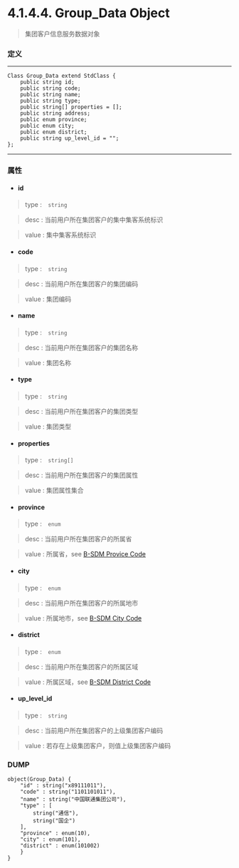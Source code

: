 # 4.1.4.4. Group_Data Object

> 集团客户信息服务数据对象


### 定义

---
```
Class Group_Data extend StdClass {
    public string id;
    public string code;
    public string name;
    public string type;
    public string[] properties = [];
    public string address;
    public enum province;
    public enum city;
    public enum district;
    public string up_level_id = "";
};
```
---


### 属性


* #### id

> type :　`string`

> desc : 当前用户所在集团客户的集中集客系统标识

> value : 集中集客系统标识


* #### code

> type :　`string`

> desc : 当前用户所在集团客户的集团编码

> value : 集团编码


* #### name

> type :　`string`

> desc : 当前用户所在集团客户的集团名称

> value : 集团名称


* #### type

> type :　`string`

> desc : 当前用户所在集团客户的集团类型

> value : 集团类型


* #### properties

> type :　`string[]`

> desc : 当前用户所在集团客户的集团属性

> value : 集团属性集合


* #### province

> type :　`enum`

> desc : 当前用户所在集团客户的所属省

> value : 所属省，see [B-SDM Provice Code](/appendix/b-sdm_code.html/#province-code)


* #### city

> type :　`enum`

> desc : 当前用户所在集团客户的所属地市

> value : 所属地市，see [B-SDM City Code](/appendix/b-sdm_code.html/#city-code)


* #### district

> type :　`enum`

> desc : 当前用户所在集团客户的所属区域

> value : 所属区域，see [B-SDM District Code](/appendix/b-sdm_code.html/#district-code)


* #### up_level_id

> type :　`string`

> desc : 当前用户所在集团客户的上级集团客户编码

> value : 若存在上级集团客户，则值上级集团客户编码


### DUMP

```
object(Group_Data) {
    "id" : string("x89111011"),
    "code" : string("1101101011"),
    "name" : string("中国联通集团公司"),
    "type" : [
        string("通信"),
        string("国企")
    ],
    "province" : enum(10),
    "city" : enum(101),
    "district" : enum(101002)
    }
}
```
